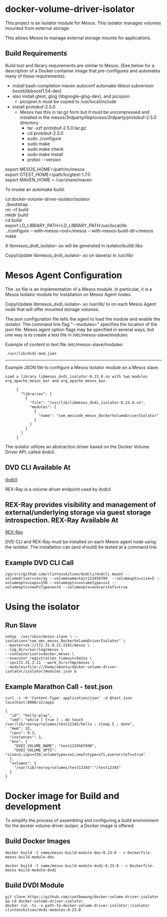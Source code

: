 # docker-volume-driver-isolator
This project is an Isolator module for Mesos. This isolator manages volumes mounted from external storage.  

This allows Mesos to manage external storage mounts for applications.


Build Requirements
-------------------
Build tool and library requirements are similar to Mesos. (See below for a description of a Docker container image that pre-configures and automates many of these requirements):

- install bash-completion maven autoconf automake libtool subversion boost(libboost1.54-dev)
- also install gtest, glog (libgoogle-glog-dev), and picojson
    - picojson.h must be copied to /usr/local/include
- install protobuf-2.5.0
    - Mesos has this in tar.gz form but it must be uncompressed and installed in the mesos/3rdparty/libprocess/3rdparty/protobuf-2.5.0 directory
        - tar -xzf protobuf-2.5.0.tar.gz
        - cd protobuf-2.5.0
        - sudo ./configure
        - sudo make
        - sudo make check
        - sudo make install
        - protoc --version

export MESOS_HOME=/path/to/mesos  
export GTEST_HOME=/path/to/gtest-1.7.0  
export MAVEN_HOME = /usr/share/maven

To invoke an automake build:

cd docker-volume-driver-isolator/isolator  
./bootstrap  
rm -rf build  
mkdir build  
cd build  
export LD_LIBRARY_PATH=LD_LIBRARY_PATH:/usr/local/lib  
../configure --with-mesos-root=/mesos --with-mesos-build-dir=/mesos  
make


A libmesos_dvdi_isolator-<version>.so will be generated
in isolator/build/.libs

Copy/Update libmesos_dvdi_isolator-<version>.so on slave(s) in /usr/lib/


# Mesos Agent Configuration

The .so file is an implementation of a Mesos module. In particular, it is a Mesos Isolator module for installation on Mesos Agent nodes.

Copy/Update libmesos_dvdi_isolator-<version>.so  /usr/lib/ to on each Mesos Agent node that will offer mounted storage volumes.

The json configuration file tells the agent to load the module and enable the isolator. The command line flag "--modules=" specifies the location of the json file. Mesos agent option flags may be specified in several ways, but one way is to create a text file in /etc/mesos-slave/modules

Example of content in text file /etc/mesos-slave/modules:
```
 /usr/lib/dvdi-mod.json
 ```


---------

Example JSON file to configure a Mesos Isolator module on a Mesos slave:  

    Load a library libmesos_dvdi_isolator-0.23.0.so with two modules org_apache_mesos_bar and org_apache_mesos_baz.
```
     {
       "libraries": [
         {
           "file": "/usr/lib/libmesos_dvdi_isolator-0.23.0.so",
           "modules": [
             {
               "name": "com_emccode_mesos_DockerVolumeDriverIsolator"
             }
           ]
         }
       ]
     }
```

The isolator utilizes an abstraction driver based on the Docker Volume Driver API, called dvdcli.

DVD CLI Available At
---
[dvdcli](https://github.com/clintonskitson/dvdcli)

REX-Ray is a volume driver endpoint used by dvdcli

REX-Ray provides visibility and management of external/underlying storage via guest storage introspection.
REX-Ray Available At
---
[REX-Ray](https://github.com/emccode/rexray)


DVD CLI and REX-Ray must be installed on each Mesos agent node using the isolator. The installation can (and should) be tested at a command line.

Example DVD CLI Call
---

```
/go/src/github.com/clintonskitson/dvdcli/dvdcli mount --volumedriver=rexray --volumename=test123456789  --volumeopts=size=5 --volumeopts=iops=150 --volumeopts=volumetype=io1 --volumeopts=newFsType=ext4 --volumeopts=overwritefs=true
```


# Using the isolator

Run Slave
---------
```
nohup  /usr/sbin/mesos-slave \ --isolation="com_emc_mesos_DockerVolumeDriverIsolator" \
--master=zk://172.31.0.11:2181/mesos \
--log_dir=/var/log/mesos \
--containerizers=docker,mesos \
--executor_registration_timeout=5mins \
--ip=172.31.2.11 --work_dir=/tmp/mesos \
--modules=file:///home/ubuntu/docker-volume-driver-isolator/isolator/modules.json &
```


Example Marathon Call - test.json
---

`curl -i -H 'Content-Type: application/json' -d @test.json localhost:8080/v2/apps`

```
{
  "id": "hello-play",
  "cmd": "while [ true ] ; do touch /var/lib/rexray/volumes/test12345/hello ; sleep 5 ; done",
  "mem": 32,
  "cpus": 0.1,
  "instances": 1,
  "env": {
    "DVDI_VOLUME_NAME": "test1234567890",
    "DVDI_VOLUME_OPTS": "size=5,iops=150,volumetype=io1,newfstype=xfs,overwritefs=true"
  },
  "volumes": {
    "/var/lib/rexray/volumes/test12345":"/test12345"
  }
}
```


# Docker image for Build and development


To simplify the process of assembling and configuring a build environment for the docker volume driver isolaor, a Docker image is offered.


Build Docker Images
-------------------
`docker build -t name/mesos-build-module-dev:0.23.0 - < Dockerfile-mesos-build-module-dev`

`docker build -t name/mesos-build-module-dvdi:0.23.0 - < Dockerfile-mesos-build-module-dvdi`


Build DVDI Module
-----------------
`git clone https://github.com/cantbewong/docker-volume-driver-isolator && cd docker-volume-driver-isolator`  
`docker run -ti -v path-to-docker-volume-driver-isolator:/isolator clintonskitson/dvdi-modules:0.23.0`
